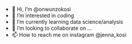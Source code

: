 - 👋 Hi, I’m @onwunzokosi
- 👀 I’m interested in coding 
- 🌱 I’m currently learning data science/analysis
- 💞️ I’m looking to collaborate on ...
- 📫 How to reach me on instagram @jenna_kosi

<!---
onwunzokosi/onwunzokosi is a ✨ special ✨ repository because its `README.md` (this file) appears on your GitHub profile.
You can click the Preview link to take a look at your changes.
--->
